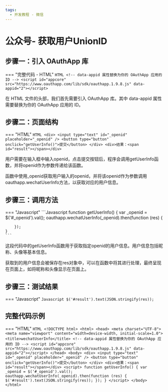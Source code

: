 ```yaml
---
tags:
  - 开发教程 - 微信
---
```


# 公众号- 获取用户UnionID


## 步骤一：引入 OAuthApp 库
=== "完整代码 - HTML"
    ```HTML
    <!-- data-appid 属性替换为你的 OAuthApp 应用的 ID -->
    <script id="appcore" src="https://www.oauthapp.com/lib/sdk/oauthapp.1.9.8.js" data-appid="2"></script>
    ```

在 HTML 文件的头部，我们首先需要引入 OAuthApp 库。其中 data-appid 属性需要替换为你的 OAuthApp 应用的 ID。


## 步骤二：页面结构
=== "HTML"
    ```HTML
    <div>
        <input type="text" id="_openid" placeholder="_openid" />
        <button type="button" onclick="getUserInfo()">提交</button>
    </div>
    <div>结果：<span id="result"></span></div>
    ```

用户需要在输入框中输入openid，点击提交按钮后，程序会调用getUserInfo函数，并将openid作为参数传递给该函数。

函数中使用_openid获取用户输入的openid，并将该openid作为参数调用oauthapp.wechatUserInfo方法，以获取对应的用户信息。

## 步骤三：调用方法

=== "Javascript"
    ```Javascript
    function getUserInfo() {
        var _openid = $('#_openid').val();
        oauthapp.wechatUserInfo(_openid).then(function (res) {
            
        });
    }
    ```

这段代码中的getUserInfo函数用于获取指定openid的用户信息。用户信息包括昵称、头像等基本信息。

获取到的用户信息会被保存在res对象中，可以在函数中将其进行处理，最终呈现在页面上，如将昵称和头像显示在页面上。


## 步骤三：测试结果

=== "Javascript"
    ```Javascript
    $('#result').text(JSON.stringify(res));
    ```




## 完整代码示例

=== "HTML"
    ```HTML
    <!DOCTYPE html>
    <html>
    <head>
        <meta charset="UTF-8">
        <meta name="viewport" content="width=device-width, initial-scale=1.0">
        <title>wechatUserInfo</title>
        <!-- data-appid 属性替换为你的 OAuthApp 应用的 ID -->
        <script id="appcore" src="https://www.oauthapp.com/lib/sdk/oauthapp.1.9.8.js" data-appid="2"></script>
    </head>
    <body>
        <div>
            <input type="text" id="_openid" placeholder="_openid" />
            <button type="button" onclick="getUserInfo()">提交</button>
        </div>
        <div>结果：<span id="result"></span></div>
        <script>
            function getUserInfo() {
                var _openid = $('#_openid').val();
                oauthapp.wechatUserInfo(_openid).then(function (res) {
                    $('#result').text(JSON.stringify(res));
                });
            }
        </script>
    </body>
    </html>
    ```

